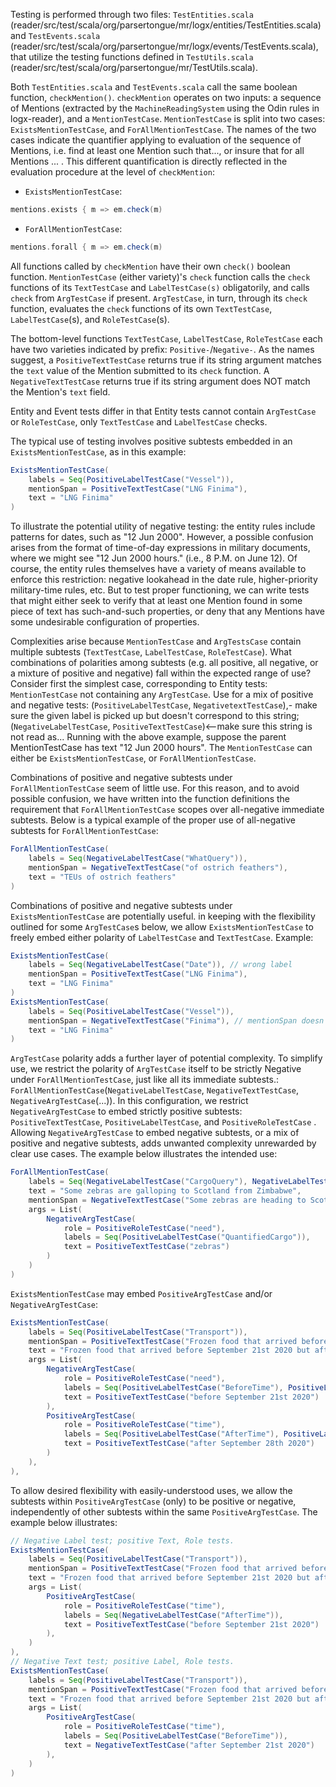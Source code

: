 Testing is performed through two files:
	`TestEntities.scala`  (reader/src/test/scala/org/parsertongue/mr/logx/entities/TestEntities.scala) 
and `TestEvents.scala` (reader/src/test/scala/org/parsertongue/mr/logx/events/TestEvents.scala), 
that utilize the testing functions defined in `TestUtils.scala` (reader/src/test/scala/org/parsertongue/mr/TestUtils.scala).

Both `TestEntities.scala` and `TestEvents.scala` call the same boolean function, `checkMention()`.
`checkMention` operates on two inputs: a sequence of Mentions (extracted by the `MachineReadingSystem` using the Odin rules in logx-reader), and a `MentionTestCase`.
`MentionTestCase` is split into two cases: `ExistsMentionTestCase`, and `ForAllMentionTestCase`. The names of the two cases indicate the quantifier applying to evaluation of the sequence of Mentions, i.e. find at least one Mention such that..., or insure that for all Mentions ... .
This different quantification is directly reflected in the evaluation procedure at the level of `checkMention`:
- `ExistsMentionTestCase`:
```scala 
mentions.exists { m => em.check(m)
```
- `ForAllMentionTestCase`:
```scala 
mentions.forall { m => em.check(m)
```

All functions called by `checkMention` have their own `check()` boolean function.
`MentionTestCase` (either variety)'s `check` function calls the `check` functions of its `TextTestCase` and `LabelTestCase(s)` obligatorily, and calls `check` from `ArgTestCase` if present.
`ArgTestCase`, in turn, through its `check` function, evaluates the `check` functions of its own `TextTestCase`, `LabelTestCase`(s), and `RoleTestCase`(s).

The bottom-level functions `TextTestCase`, `LabelTestCase`, `RoleTestCase` each have two varieties indicated by prefix: `Positive-`/`Negative-`. As the names suggest, a `PositiveTextTestCase` returns true if its string argument matches the `text` value of the Mention submitted to its `check` function. A `NegativeTextTestCase` returns true if its string argument does NOT match the Mention's `text` field.

Entity and Event tests differ in that Entity tests cannot contain `ArgTestCase` or `RoleTestCase`, only `TextTestCase` and `LabelTestCase` checks.

The typical use of testing involves positive subtests embedded in an `ExistsMentionTestCase`, as in this example:
```scala
ExistsMentionTestCase( 
    labels = Seq(PositiveLabelTestCase("Vessel")),
    mentionSpan = PositiveTextTestCase("LNG Finima"),
    text = "LNG Finima"
)
```
To illustrate the potential utility of negative testing: the entity rules include patterns for dates, such as "12 Jun 2000". However, a possible confusion arises from the format of time-of-day expressions in military documents, where we might see "12 Jun 2000 hours." (i.e., 8 P.M. on June 12). Of course, the entity rules themselves have a variety of means available to enforce this restriction: negative lookahead in the date rule, higher-priority military-time rules, etc. But to test proper functioning, we can write tests that might either seek to verify that at least one Mention found in some piece of text has such-and-such properties, or deny that any Mentions have some undesirable configuration of properties.

Complexities arise because `MentionTestCase` and `ArgTestsCase` contain multiple subtests (`TextTestCase`, `LabelTestCase`, `RoleTestCase`). What combinations of polarities among subtests (e.g. all positive, all negative, or a mixture of positive and negative) fall within the expected range of use?
Consider first the simplest case, corresponding to Entity tests: `MentionTestCase` not containing any `ArgTestCase`. 
Use for a mix of positive and negative tests: 
(`PositiveLabelTestCase`, `NegativetextTestCase`),- make sure the given label is picked up but doesn't correspond to this string; 
(`NegativeLabelTestCase`, `PositiveTextTestCase`)<--make sure this string is not read as... 
Running with the above example, suppose the parent MentionTestCase has text "12 Jun 2000 hours". The `MentionTestCase` can either be `ExistsMentionTestCase`, or `ForAllMentionTestCase`.

Combinations of positive and negative subtests under `ForAllMentionTestCase` seem of little use. For this reason, and to avoid possible confusion, we have written into the function definitions the requirement that `ForAllMentionTestCase` scopes over all-negative immediate subtests. Below is a typical example of the proper use of all-negative subtests for `ForAllMentionTestCase`:
```scala
ForAllMentionTestCase(
    labels = Seq(NegativeLabelTestCase("WhatQuery")), 
    mentionSpan = NegativeTextTestCase("of ostrich feathers"), 
    text = "TEUs of ostrich feathers"
)
```
Combinations of positive and negative subtests under `ExistsMentionTestCase` are potentially useful. in keeping with the flexibility outlined for some `ArgTestCase`s below, we allow `ExistsMentionTestCase` to freely embed either polarity of `LabelTestCase` and `TextTestCase`. Example:
```scala
ExistsMentionTestCase( 
    labels = Seq(NegativeLabelTestCase("Date")), // wrong label
    mentionSpan = PositiveTextTestCase("LNG Finima"),
    text = "LNG Finima"
)
ExistsMentionTestCase( 
    labels = Seq(PositiveLabelTestCase("Vessel")),
    mentionSpan = NegativeTextTestCase("Finima"), // mentionSpan doesn't match text
    text = "LNG Finima"
)
```

`ArgTestCase` polarity adds a further layer of potential complexity. To simplify use, we restrict the polarity of `ArgTestCase` itself to be strictly Negative under `ForAllMentionTestCase`, just like all its immediate subtests.: `ForAllMentionTestCase`(`NegativeLabelTestCase`, `NegativeTextTestCase`, `NegativeArgTestCase`(...)). In this configuration, we restrict `NegativeArgTestCase` to embed strictly positive subtests: `PositiveTextTestCase`, `PositiveLabelTestCase`, and `PositiveRoleTestCase` . Allowing `NegativeArgTestCase` to embed negative subtests, or a mix of positive and negative subtests, adds unwanted complexity unrewarded by clear use cases. The example below illustrates the intended use:
```scala
ForAllMentionTestCase(
    labels = Seq(NegativeLabelTestCase("CargoQuery"), NegativeLabelTestCase("QuantityQuery")),
    text = "Some zebras are galloping to Scotland from Zimbabwe",
    mentionSpan = NegativeTextTestCase("Some zebras are heading to Scotland from Zimbabwe"),
    args = List( 
        NegativeArgTestCase(
            role = PositiveRoleTestCase("need"),
            labels = Seq(PositiveLabelTestCase("QuantifiedCargo")),
            text = PositiveTextTestCase("zebras")
        )
    )
)
```

`ExistsMentionTestCase` may embed `PositiveArgTestCase` and/or `NegativeArgTestCase`:

```scala 
ExistsMentionTestCase(
    labels = Seq(PositiveLabelTestCase("Transport")),
    mentionSpan = PositiveTextTestCase("Frozen food that arrived before September 21st 2020 but after September 28th 2020"),
    text = "Frozen food that arrived before September 21st 2020 but after September 28th 2020.",
    args = List(
        NegativeArgTestCase(
            role = PositiveRoleTestCase("need"),
            labels = Seq(PositiveLabelTestCase("BeforeTime"), PositiveLabelTestCase("TimeExpression")),
            text = PositiveTextTestCase("before September 21st 2020")
        ),
        PositiveArgTestCase(
            role = PositiveRoleTestCase("time"),
            labels = Seq(PositiveLabelTestCase("AfterTime"), PositiveLabelTestCase("TimeExpression")),
            text = PositiveTextTestCase("after September 28th 2020")
        )
    ),
),
```

To allow desired flexibility with easily-understood uses, we allow the subtests within `PositiveArgTestCase` (only) to be positive or negative, independently of other subtests within the same `PositiveArgTestCase`. The example below illustrates:

```scala
// Negative Label test; positive Text, Role tests.
ExistsMentionTestCase(
    labels = Seq(PositiveLabelTestCase("Transport")),
    mentionSpan = PositiveTextTestCase("Frozen food that arrived before September 21st 2020 but after September 28th 2020"),
    text = "Frozen food that arrived before September 21st 2020 but after September 28th 2020.",
    args = List(
        PositiveArgTestCase(
            role = PositiveRoleTestCase("time"),
            labels = Seq(NegativeLabelTestCase("AfterTime")),
            text = PositiveTextTestCase("before September 21st 2020")
        ),
    )
),
// Negative Text test; positive Label, Role tests.
ExistsMentionTestCase(
    labels = Seq(PositiveLabelTestCase("Transport")),
    mentionSpan = PositiveTextTestCase("Frozen food that arrived before September 21st 2020 but after September 28th 2020"),
    text = "Frozen food that arrived before September 21st 2020 but after September 28th 2020.",
    args = List(
        PositiveArgTestCase(
            role = PositiveRoleTestCase("time"),
            labels = Seq(PositiveLabelTestCase("BeforeTime")),
            text = NegativeTextTestCase("after September 21st 2020")
        ),
    )
)
```


